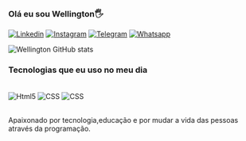 ### Olá eu sou Wellington🖐️



[![Linkedin](https://img.shields.io/badge/LinkedIn-0077B5?style=for-the-badge&logo=linkedin&logoColor=white)](https://www.linkedin.com/in/wellington-ferreira-dev/)
[![Instagram](https://img.shields.io/badge/Instagram-E4405F?style=for-the-badge&logo=instagram&logoColor=white)](https://www.instagram.com/amoriwin/)
[![Telegram](https://img.shields.io/badge/Telegram-2CA5E0?style=for-the-badge&logo=telegram&logoColor=white)]()
[![Whatsapp](https://img.shields.io/badge/WhatsApp-25D366?style=for-the-badge&logo=whatsapp&logoColor=white)]()

![Wellington GitHub stats](https://github-readme-stats.vercel.app/api?username=wellingtonfl&show_icons=true&theme=dracula)

### Tecnologias que eu uso no meu dia

<div style="display: incline_block"><br/>
   <img align="center" alt="Html5" src="https://img.shields.io/badge/HTML5-E34F26?style=for-the-badge&logo=html5&logoColor=white"/ >
      <img align="center" alt="CSS" src="https://img.shields.io/badge/CSS-239120?&style=for-the-badge&logo=css3&logoColor=white"/ >
            <img align="center" alt="CSS" src="https://img.shields.io/badge/JavaScript-F7DF1E?style=for-the-badge&logo=javascript&logoColor=black"/ >
</div><br/>

Apaixonado por tecnologia,educação e por mudar a vida das pessoas através da programação.
